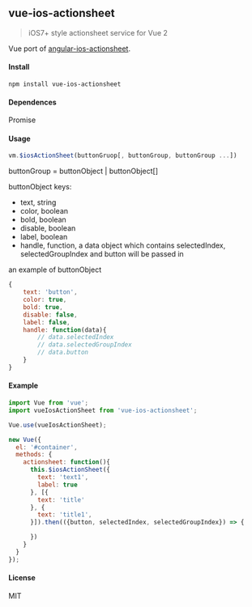 ## vue-ios-actionsheet

> iOS7+ style actionsheet service for Vue 2

Vue port of [angular-ios-actionsheet](https://github.com/Treri/angular-ios-actionsheet).

#### Install

```
npm install vue-ios-actionsheet
```

#### Dependences
Promise

#### Usage

```js
vm.$iosActionSheet(buttonGruop[, buttonGroup, buttonGroup ...])
```

buttonGroup = buttonObject | buttonObject[]

buttonObject keys:

- text, string
- color, boolean
- bold, boolean
- disable, boolean
- label, boolean
- handle, function, a data object which contains selectedIndex, selectedGroupIndex and button will be passed in

an example of buttonObject

```js
{
    text: 'button',
    color: true,
    bold: true,
    disable: false,
    label: false,
    handle: function(data){
        // data.selectedIndex
        // data.selectedGroupIndex
        // data.button
    }
}
```

#### Example

```js
import Vue from 'vue';
import vueIosActionSheet from 'vue-ios-actionsheet';

Vue.use(vueIosActionSheet);

new Vue({
  el: '#container',
  methods: {
    actionsheet: function(){
      this.$iosActionSheet({
        text: 'text1',
        label: true
      }, [{
        text: 'title'
      }, {
        text: 'title1',
      }]).then(({button, selectedIndex, selectedGroupIndex}) => {

      })
    }
  }
});
```

#### License
MIT
